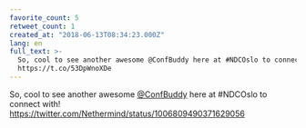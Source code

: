 ```yaml
---
favorite_count: 5
retweet_count: 1
created_at: "2018-06-13T08:34:23.000Z"
lang: en
full_text: >-
  So, cool to see another awesome @ConfBuddy here at #NDCOslo to connect with!
  https://t.co/53DpWnoXDe
---
```


So, cool to see another awesome [@ConfBuddy](https://twitter.com/ConfBuddy) here
at #NDCOslo to connect with!
<https://twitter.com/Nethermind/status/1006809490371629056>
